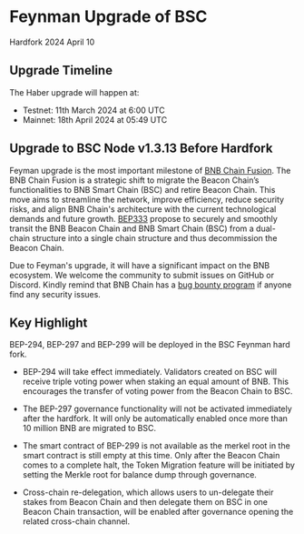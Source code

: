 # Feynman Upgrade of BSC

<div class="doc-announce-info">
    <span class="version-tag">Hardfork</span>
    <span class="announce-date">2024 April 10</span>
</div>

## Upgrade Timeline
The Haber upgrade will happen at:

- Testnet:  11th March 2024 at 6:00 UTC
- Mainnet:  18th April 2024 at 05:49 UTC

## Upgrade to BSC Node v1.3.13 Before Hardfork

Feyman upgrade is the most important milestone of [BNB Chain Fusion](https://github.com/bnb-chain/BEPs/blob/master/BEPs/BEP333.md). 
The BNB Chain Fusion is a strategic shift to migrate the Beacon Chain’s functionalities to BNB Smart Chain (BSC) 
and retire Beacon Chain. This move aims to streamline the network, improve efficiency, reduce security risks, 
and align BNB Chain's architecture with the current technological demands and future growth. [BEP333](https://github.com/bnb-chain/BEPs/blob/master/BEPs/BEP333.md) propose 
to securely and smoothly transit the BNB Beacon Chain and BNB Smart Chain (BSC) from a dual-chain structure 
into a single chain structure and thus decommission the Beacon Chain.

Due to Feyman's upgrade, it will have a significant impact on the BNB ecosystem. We welcome the community to submit issues on GitHub or Discord. 
Kindly remind that BNB Chain has a [bug bounty program](https://bugbounty.bnbchain.org/user.php/login/index.html) if anyone find any security issues.

## Key Highlight
BEP-294, BEP-297 and BEP-299 will be deployed in the BSC Feynman hard fork.

- BEP-294 will take effect immediately. Validators created on BSC will receive triple voting power when staking an equal amount of BNB. This encourages the transfer of voting power from the Beacon Chain to BSC.

- The BEP-297 governance functionality will not be activated immediately after the hardfork. It will only be automatically enabled once more than 10 million BNB are migrated to BSC.

- The smart contract of BEP-299 is not available as the merkel root in the smart contract is still empty at this time. Only after the Beacon Chain comes to a complete halt, the Token Migration feature will be initiated by setting the Merkle root for balance dump through governance.

- Cross-chain re-delegation, which allows users to un-delegate their stakes from Beacon Chain and then delegate them on BSC in one Beacon Chain transaction, will be enabled after governance opening the related cross-chain channel.




